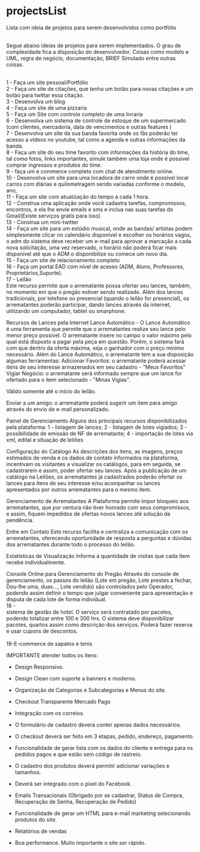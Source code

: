 # projectsList
Lista com ideia de projetos para serem desenvolvidos como portfólio<br><br>

Segue abaixo ideias de projetos para serem implementados. O grau de complexidade fica a disposição do desenvolvedor. Coisas como modelo e UML, regra de negócio, documentação, BRIEF Simulado  entre outras coisas.<br><br>

1 - Faça um site pessoal/Portfólio<br>
2 - Faça um site de citações, que tenha um botão para novas citações e um botão para twittar essa citação.<br>
3 - Desenvolva um blog<br>
4 - Faça um site de uma  pizzaria<br>
5 - Faça um Site com controle completo de uma livraria<br>
6 - Desenvolva um sistema de controle de estoque de um supermercado (com clientes, mercadoria, data de vencimentos e outras features )<br>
7 - Desenvolva um site da sua banda favorita onde os fãs poderão ter acesso a vídeos no youtube, tal como a agenda e outras informações da banda.<br>
8 - Faça um site do seu time favorito com informações da história do time, tal como fotos, links importantes, simule também uma loja onde é possível comprar ingressos e produtos do time.<br>
9 - faça um e commerce completo com chat de atendimento online.<br>
10 - Desenvolva um site para uma locadora de carro onde é possível locar carros com diárias e quilometragem sendo variadas conforme o modelo, ano, <br>
11 - Faça um site com atualização do tempo a cada 1 hora.<br>
12 - Construa uma aplicação onde você cadastra tarefas, compromissos, encontros, e ela lhe envie emails e sms e inclua nas suas tarefas do Gmail(Existe serviços gratís para isso)<br>
13 - Construa um mini-twitter <br>
14 - Faça um site para um estúdio musical, onde as bandas/ artistas podem simplesmente clicar no calendário disponível e escolher os horários vagos, o adm do sistema deve receber um e-mail para aprovar a marcação a cada nova solicitação, uma vez reservado, o horário não poderá ficar mais disponível até que o ADM o disponibilize ou comece um novo dia.<br>
15 - Faça um site de relacionamento completo<br>
16 - Faça um portal EAD com nível de acesso (ADM, Aluno, Professores, Proprietários,Suporte).<br>
17 - Leilão<br>
Este recurso permite que o arrematante possa ofertar seu lances, também, no momento em que o pregão estiver sendo realizado. Além dos lances tradicionais, por telefone ou presencial (quando o leilão for presencial), os arrematantes poderão participar, dando lances através da internet, utilizando um computador, tablet ou smarphone.

Recursos de Lances pela Internet
Lance Automático - O Lance Automático é uma ferramenta que permite que o arrematantes realize seu lance pelo menor preço possível. O arrematante insere no campo o valor máximo pelo qual está disposto a pagar pela peça em questão. Porém, o sistema fará com que dentro da oferta máxima, seja o ganhador com o preço mínimo necessário. Além do Lance Automático, o arrematante tem a sua disposição algumas ferramentas:
Adicionar Favoritos: o arrematante poderá acessar itens de seu interesse armazenados em seu cadastro - "Meus Favoritos"
Vigiar Negócio: o arrematante será informado sempre que um lance for ofertado para o item selecionado - "Minas Vigias". 

Válido somente até o início do leilão.

Enviar a um amigo: o arrematante poderá sugerir um item para amigo através do envio de e-mail personalizado.

Painel de Gerenciamento
Alguns dos principais recursos disponibilizados pela plataforma:
1 - listagem de lances;
2 - listagem de lotes vigiados;
3 - possibilidade de emissão de NF de arrematante;
4 - importação de lotes via xml, edital e situação de leilões


Configuração do Catálogo
As descrições dos itens, as imagens, preços estimados de venda e os dados de contato informados na plataforma, incentivam os visitantes a visualizar os catálogos, para em seguida, se cadastrarem e assim, poder ofertar seu lances. Após a publicação de um catálogo na Leilões, os arrematantes já cadastrados poderão ofertar os lances para itens de seu interesse e/ou acompanhar os lances apresentados por outros arrematantes para o mesmo item.

Gerenciamento de Arrematantes
A Plataforma permite impor bloqueio aos arrematantes, que por ventura não tiver honrado com seus compromissos, e assim, fiquem impedidos de ofertas novos lances até solução da pendência.

Entre em Contato
Este recurso facilita e centraliza a comunicação com os arrematantes, oferecendo oportunidade de resposta a perguntas e dúvidas dos arrematantes durante todo o processo do leilão.

Estatísticas de Visualização
Informa a quantidade de visitas que cada item recebe individualmente.

Console Online para Gerenciamento do Pregão
Através do console de gerenciamento, os passos do leilão (Lote em pregão, Lote prestes a fechar, Dou-lhe uma, duas..., Lote vendido) são controlados pelo Operador, podendo assim definir o tempo que julgar conveniente para apresentação e disputa de cada lote de forma individual.<br>
18 -<br>
sistema de gestão de hotel. O serviço será contratado por pacotes, podendo totalizar entre 100 e 300 hrs. O sistema deve disponibilizar pacotes, quartos assim como descrição dos serviços. Poderá fazer reserva e usar cupons de descontos.<br><br>
19-E-commerce de sapatos e tenis

IMPORTANTE atender todos os itens:

- Design Responsivo.

- Design Clean com suporte a banners e moderno.

- Organização de Categorias e Subcategorias e Menus do site.

- Checkout Transparente Mercado Pago

- Integração com os correios.

- O formulário de cadastro deverá conter apenas dados necessários.

- O checkout deverá ser feito em 3 etapas, pedido, endereço, pagamento.

- Funcionalidade de gerar lista com os dados do cliente e entrega para os pedidos pagos e que estão sem código de rastreio.

- O cadastro dos produtos deverá permitir adicionar variações e tamanhos.

- Deverá ser integrado com o pixel do Facebook.

- Emails Transacionais (Obrigado por se cadastrar, Status de Compra, Recuperação de Senha, Recuperação de Pedido)

- Funcionalidade de gerar um HTML para e-mail marketing selecionando produtos do site.

- Relatórios de vendas

- Boa performance. Muito importante o site ser rápido.




